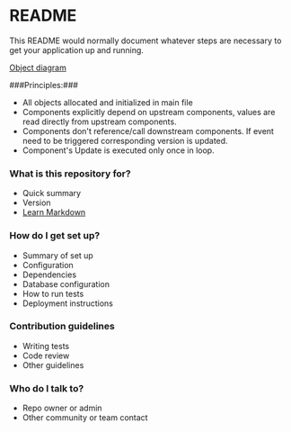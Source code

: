 # README #

This README would normally document whatever steps are necessary to get your application up and running.

[Object diagram](http://www.plantuml.com:80/plantuml/png/RP5D4e8m38NtFGKNy0Pk1CMLAzqxjOGV9pHEAGl6uUwMGe60k-RbUozfIwytA1ibfFEg43HMryvGz1LHPAG5qGjV7m-73NPI2j1pKXSuWAEo8XTXo0Z6E-Y6JDes5MdlJwZ-8DIWhJHTMg45uz8ODcViL3z3XEnK8fx1kYCPiIuykpRFbXkvzaKhojpO8COIfLPW_7u8kNt2HBXdgOfogNiXPdYOmU9OPteKfh6DM8VTXEtgSgmXn67TZR1t_WF2dEMssCA3o9P1S3zIIvt5RPuxZ5LZGZ3y0000)

###Principles:###

* All objects allocated and initialized in main file
* Components explicitly depend on upstream components, values are read directly from upstream components.
* Components don't reference/call downstream components. If event need to be triggered corresponding version is updated.
* Component's Update is executed only once in loop.

### What is this repository for? ###

* Quick summary
* Version
* [Learn Markdown](https://bitbucket.org/tutorials/markdowndemo)

### How do I get set up? ###

* Summary of set up
* Configuration
* Dependencies
* Database configuration
* How to run tests
* Deployment instructions

### Contribution guidelines ###

* Writing tests
* Code review
* Other guidelines

### Who do I talk to? ###

* Repo owner or admin
* Other community or team contact